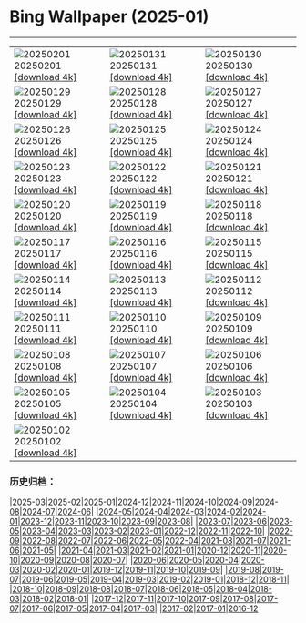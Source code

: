 # Bing Wallpaper (2025-01)
**************

<table><tr><td><img src="https://www.bing.com/th?id=OHR.FrostedBeech_EN-IN2659852695_1920x1080.jpg" alt="20250201"> 20250201 <a href="https://www.bing.com/th?id=OHR.FrostedBeech_EN-IN2659852695_UHD.jpg">[download 4k]</a></td><td><img src="https://www.bing.com/th?id=OHR.PlainsZebra_EN-IN2514350674_1920x1080.jpg" alt="20250131"> 20250131 <a href="https://www.bing.com/th?id=OHR.PlainsZebra_EN-IN2514350674_UHD.jpg">[download 4k]</a></td><td><img src="https://www.bing.com/th?id=OHR.OrdesaSpain_EN-IN2338334373_1920x1080.jpg" alt="20250130"> 20250130 <a href="https://www.bing.com/th?id=OHR.OrdesaSpain_EN-IN2338334373_UHD.jpg">[download 4k]</a></td></tr><tr><td><img src="https://www.bing.com/th?id=OHR.LunarDragon_EN-IN2177152421_1920x1080.jpg" alt="20250129"> 20250129 <a href="https://www.bing.com/th?id=OHR.LunarDragon_EN-IN2177152421_UHD.jpg">[download 4k]</a></td><td><img src="https://www.bing.com/th?id=OHR.FlyingOwl_EN-IN1693196635_1920x1080.jpg" alt="20250128"> 20250128 <a href="https://www.bing.com/th?id=OHR.FlyingOwl_EN-IN1693196635_UHD.jpg">[download 4k]</a></td><td><img src="https://www.bing.com/th?id=OHR.CanyonSnow_EN-IN1568269360_1920x1080.jpg" alt="20250127"> 20250127 <a href="https://www.bing.com/th?id=OHR.CanyonSnow_EN-IN1568269360_UHD.jpg">[download 4k]</a></td></tr><tr><td><img src="https://www.bing.com/th?id=OHR.IndiaGateTriColour_EN-IN3150557359_1920x1080.jpg" alt="20250126"> 20250126 <a href="https://www.bing.com/th?id=OHR.IndiaGateTriColour_EN-IN3150557359_UHD.jpg">[download 4k]</a></td><td><img src="https://www.bing.com/th?id=OHR.PortoSunset_EN-IN1245971448_1920x1080.jpg" alt="20250125"> 20250125 <a href="https://www.bing.com/th?id=OHR.PortoSunset_EN-IN1245971448_UHD.jpg">[download 4k]</a></td><td><img src="https://www.bing.com/th?id=OHR.IcelandGeyser_EN-IN1107479797_1920x1080.jpg" alt="20250124"> 20250124 <a href="https://www.bing.com/th?id=OHR.IcelandGeyser_EN-IN1107479797_UHD.jpg">[download 4k]</a></td></tr><tr><td><img src="https://www.bing.com/th?id=OHR.DeerValley_EN-IN5983015603_1920x1080.jpg" alt="20250123"> 20250123 <a href="https://www.bing.com/th?id=OHR.DeerValley_EN-IN5983015603_UHD.jpg">[download 4k]</a></td><td><img src="https://www.bing.com/th?id=OHR.PetraMonastery_EN-IN5783567233_1920x1080.jpg" alt="20250122"> 20250122 <a href="https://www.bing.com/th?id=OHR.PetraMonastery_EN-IN5783567233_UHD.jpg">[download 4k]</a></td><td><img src="https://www.bing.com/th?id=OHR.DutchSquirrel_EN-IN5567594638_1920x1080.jpg" alt="20250121"> 20250121 <a href="https://www.bing.com/th?id=OHR.DutchSquirrel_EN-IN5567594638_UHD.jpg">[download 4k]</a></td></tr><tr><td><img src="https://www.bing.com/th?id=OHR.CadizSpain_EN-IN5354642054_1920x1080.jpg" alt="20250120"> 20250120 <a href="https://www.bing.com/th?id=OHR.CadizSpain_EN-IN5354642054_UHD.jpg">[download 4k]</a></td><td><img src="https://www.bing.com/th?id=OHR.NeptunesGrotto_EN-IN4839715567_1920x1080.jpg" alt="20250119"> 20250119 <a href="https://www.bing.com/th?id=OHR.NeptunesGrotto_EN-IN4839715567_UHD.jpg">[download 4k]</a></td><td><img src="https://www.bing.com/th?id=OHR.WhiteSandsNP_EN-IN4617317381_1920x1080.jpg" alt="20250118"> 20250118 <a href="https://www.bing.com/th?id=OHR.WhiteSandsNP_EN-IN4617317381_UHD.jpg">[download 4k]</a></td></tr><tr><td><img src="https://www.bing.com/th?id=OHR.PelicanPortrait_EN-IN4347458454_1920x1080.jpg" alt="20250117"> 20250117 <a href="https://www.bing.com/th?id=OHR.PelicanPortrait_EN-IN4347458454_UHD.jpg">[download 4k]</a></td><td><img src="https://www.bing.com/th?id=OHR.PinnaclesPeaks_EN-IN4100662742_1920x1080.jpg" alt="20250116"> 20250116 <a href="https://www.bing.com/th?id=OHR.PinnaclesPeaks_EN-IN4100662742_UHD.jpg">[download 4k]</a></td><td><img src="https://www.bing.com/th?id=OHR.DeerBuck_EN-IN3553465734_1920x1080.jpg" alt="20250115"> 20250115 <a href="https://www.bing.com/th?id=OHR.DeerBuck_EN-IN3553465734_UHD.jpg">[download 4k]</a></td></tr><tr><td><img src="https://www.bing.com/th?id=OHR.SkyKites_EN-IN7504370489_1920x1080.jpg" alt="20250114"> 20250114 <a href="https://www.bing.com/th?id=OHR.SkyKites_EN-IN7504370489_UHD.jpg">[download 4k]</a></td><td><img src="https://www.bing.com/th?id=OHR.CoastalWales_EN-IN7925850635_1920x1080.jpg" alt="20250113"> 20250113 <a href="https://www.bing.com/th?id=OHR.CoastalWales_EN-IN7925850635_UHD.jpg">[download 4k]</a></td><td><img src="https://www.bing.com/th?id=OHR.CrescentTail_EN-IN6422883043_1920x1080.jpg" alt="20250112"> 20250112 <a href="https://www.bing.com/th?id=OHR.CrescentTail_EN-IN6422883043_UHD.jpg">[download 4k]</a></td></tr><tr><td><img src="https://www.bing.com/th?id=OHR.MeknesMorocco_EN-IN5856859042_1920x1080.jpg" alt="20250111"> 20250111 <a href="https://www.bing.com/th?id=OHR.MeknesMorocco_EN-IN5856859042_UHD.jpg">[download 4k]</a></td><td><img src="https://www.bing.com/th?id=OHR.BubbleLake_EN-IN4983583688_1920x1080.jpg" alt="20250110"> 20250110 <a href="https://www.bing.com/th?id=OHR.BubbleLake_EN-IN4983583688_UHD.jpg">[download 4k]</a></td><td><img src="https://www.bing.com/th?id=OHR.NamibiaDunes_EN-IN0592013391_1920x1080.jpg" alt="20250109"> 20250109 <a href="https://www.bing.com/th?id=OHR.NamibiaDunes_EN-IN0592013391_UHD.jpg">[download 4k]</a></td></tr><tr><td><img src="https://www.bing.com/th?id=OHR.GreatWallStairs_EN-IN4478048411_1920x1080.jpg" alt="20250108"> 20250108 <a href="https://www.bing.com/th?id=OHR.GreatWallStairs_EN-IN4478048411_UHD.jpg">[download 4k]</a></td><td><img src="https://www.bing.com/th?id=OHR.BouldersNZ_EN-IN0206909278_1920x1080.jpg" alt="20250107"> 20250107 <a href="https://www.bing.com/th?id=OHR.BouldersNZ_EN-IN0206909278_UHD.jpg">[download 4k]</a></td><td><img src="https://www.bing.com/th?id=OHR.RavennaBasilica_EN-IN9380198974_1920x1080.jpg" alt="20250106"> 20250106 <a href="https://www.bing.com/th?id=OHR.RavennaBasilica_EN-IN9380198974_UHD.jpg">[download 4k]</a></td></tr><tr><td><img src="https://www.bing.com/th?id=OHR.PushkarniTank_EN-IN9828404964_1920x1080.jpg" alt="20250105"> 20250105 <a href="https://www.bing.com/th?id=OHR.PushkarniTank_EN-IN9828404964_UHD.jpg">[download 4k]</a></td><td><img src="https://www.bing.com/th?id=OHR.VietnamFalls_EN-IN7892338335_1920x1080.jpg" alt="20250104"> 20250104 <a href="https://www.bing.com/th?id=OHR.VietnamFalls_EN-IN7892338335_UHD.jpg">[download 4k]</a></td><td><img src="https://www.bing.com/th?id=OHR.TolkienOxford_EN-IN7522700035_1920x1080.jpg" alt="20250103"> 20250103 <a href="https://www.bing.com/th?id=OHR.TolkienOxford_EN-IN7522700035_UHD.jpg">[download 4k]</a></td></tr><tr><td><img src="https://www.bing.com/th?id=OHR.ArdezSwitzerland_EN-IN7123035732_1920x1080.jpg" alt="20250102"> 20250102 <a href="https://www.bing.com/th?id=OHR.ArdezSwitzerland_EN-IN7123035732_UHD.jpg">[download 4k]</a></td><td></td><td></td></tr></table>

### 历史归档：

|[2025-03](/../2025-03/2025-03.md)|[2025-02](/../2025-02/2025-02.md)|[2025-01](/2025-01.md)|[2024-12](/../2024-12/2024-12.md)|[2024-11](/../2024-11/2024-11.md)|[2024-10](/../2024-10/2024-10.md)|[2024-09](/../2024-09/2024-09.md)|[2024-08](/../2024-08/2024-08.md)|[2024-07](/../2024-07/2024-07.md)|[2024-06](/../2024-06/2024-06.md)|
|[2024-05](/../2024-05/2024-05.md)|[2024-04](/../2024-04/2024-04.md)|[2024-03](/../2024-03/2024-03.md)|[2024-02](/../2024-02/2024-02.md)|[2024-01](/../2024-01/2024-01.md)|[2023-12](/../2023-12/2023-12.md)|[2023-11](/../2023-11/2023-11.md)|[2023-10](/../2023-10/2023-10.md)|[2023-09](/../2023-09/2023-09.md)|[2023-08](/../2023-08/2023-08.md)|
|[2023-07](/../2023-07/2023-07.md)|[2023-06](/../2023-06/2023-06.md)|[2023-05](/../2023-05/2023-05.md)|[2023-04](/../2023-04/2023-04.md)|[2023-03](/../2023-03/2023-03.md)|[2023-02](/../2023-02/2023-02.md)|[2023-01](/../2023-01/2023-01.md)|[2022-12](/../2022-12/2022-12.md)|[2022-11](/../2022-11/2022-11.md)|[2022-10](/../2022-10/2022-10.md)|
|[2022-09](/../2022-09/2022-09.md)|[2022-08](/../2022-08/2022-08.md)|[2022-07](/../2022-07/2022-07.md)|[2022-06](/../2022-06/2022-06.md)|[2022-05](/../2022-05/2022-05.md)|[2022-04](/../2022-04/2022-04.md)|[2021-08](/../2021-08/2021-08.md)|[2021-07](/../2021-07/2021-07.md)|[2021-06](/../2021-06/2021-06.md)|[2021-05](/../2021-05/2021-05.md)|
|[2021-04](/../2021-04/2021-04.md)|[2021-03](/../2021-03/2021-03.md)|[2021-02](/../2021-02/2021-02.md)|[2021-01](/../2021-01/2021-01.md)|[2020-12](/../2020-12/2020-12.md)|[2020-11](/../2020-11/2020-11.md)|[2020-10](/../2020-10/2020-10.md)|[2020-09](/../2020-09/2020-09.md)|[2020-08](/../2020-08/2020-08.md)|[2020-07](/../2020-07/2020-07.md)|
|[2020-06](/../2020-06/2020-06.md)|[2020-05](/../2020-05/2020-05.md)|[2020-04](/../2020-04/2020-04.md)|[2020-03](/../2020-03/2020-03.md)|[2020-02](/../2020-02/2020-02.md)|[2020-01](/../2020-01/2020-01.md)|[2019-12](/../2019-12/2019-12.md)|[2019-11](/../2019-11/2019-11.md)|[2019-10](/../2019-10/2019-10.md)|[2019-09](/../2019-09/2019-09.md)|
|[2019-08](/../2019-08/2019-08.md)|[2019-07](/../2019-07/2019-07.md)|[2019-06](/../2019-06/2019-06.md)|[2019-05](/../2019-05/2019-05.md)|[2019-04](/../2019-04/2019-04.md)|[2019-03](/../2019-03/2019-03.md)|[2019-02](/../2019-02/2019-02.md)|[2019-01](/../2019-01/2019-01.md)|[2018-12](/../2018-12/2018-12.md)|[2018-11](/../2018-11/2018-11.md)|
|[2018-10](/../2018-10/2018-10.md)|[2018-09](/../2018-09/2018-09.md)|[2018-08](/../2018-08/2018-08.md)|[2018-07](/../2018-07/2018-07.md)|[2018-06](/../2018-06/2018-06.md)|[2018-05](/../2018-05/2018-05.md)|[2018-04](/../2018-04/2018-04.md)|[2018-03](/../2018-03/2018-03.md)|[2018-02](/../2018-02/2018-02.md)|[2018-01](/../2018-01/2018-01.md)|
|[2017-12](/../2017-12/2017-12.md)|[2017-11](/../2017-11/2017-11.md)|[2017-10](/../2017-10/2017-10.md)|[2017-09](/../2017-09/2017-09.md)|[2017-08](/../2017-08/2017-08.md)|[2017-07](/../2017-07/2017-07.md)|[2017-06](/../2017-06/2017-06.md)|[2017-05](/../2017-05/2017-05.md)|[2017-04](/../2017-04/2017-04.md)|[2017-03](/../2017-03/2017-03.md)|
|[2017-02](/../2017-02/2017-02.md)|[2017-01](/../2017-01/2017-01.md)|[2016-12](/../2016-12/2016-12.md)
